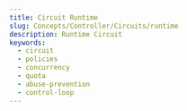 ```yaml
---
title: Circuit Runtime
slug: Concepts/Controller/Circuits/runtime
description: Runtime Circuit
keywords:
  - circuit
  - policies
  - concurrency
  - quota
  - abuse-prevention
  - control-loop
---
```

